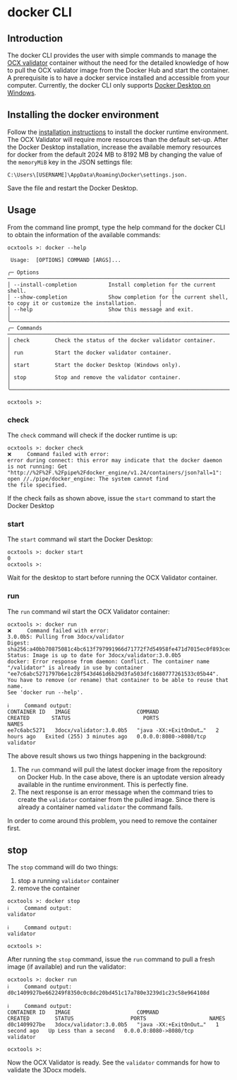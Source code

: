# docker CLI

## Introduction
The docker CLI provides the user with simple commands to manage the [OCX validator](https://github.com/OCXStandard/ocx-validator) container without the need for the detailed knowledge of how to pull  the OCX validator image from the Docker Hub and start the container.
A prerequisite is to have a docker service installed and accessible from your computer.
Currently, the docker CLI only supports [Docker Desktop on Windows]( https://docs.docker.com/desktop/).

## Installing the docker environment

Follow the [installation instructions](https://docs.docker.com/desktop/install/windows-install/) to install the docker runtime environment.
The OCX Validator will require more resources than the default set-up. After the Docker Desktop installation,
increase the available memory resources for docker from the default 2024 MB to 8192 MB by changing the value of the ``memoryMiB``
key in the JSON settings file:

```
C:\Users\[USERNAME]\AppData\Roaming\Docker\settings.json.
```

Save the file and restart the Docker Desktop.

## Usage

From the command line prompt, type the help command for the docker CLI to obtain the information of the available commands:

```
ocxtools >: docker --help

 Usage:  [OPTIONS] COMMAND [ARGS]...

╭─ Options ────────────────────────────────────────────────────────────────────────────────────────────────────────────╮
│ --install-completion          Install completion for the current shell.                                              │
│ --show-completion             Show completion for the current shell, to copy it or customize the installation.       │
│ --help                        Show this message and exit.                                                            │
╰──────────────────────────────────────────────────────────────────────────────────────────────────────────────────────╯
╭─ Commands ───────────────────────────────────────────────────────────────────────────────────────────────────────────╮
│ check        Check the status of the docker validator container.                                                     │
│ run          Start the docker validator container.                                                                   │
│ start        Start the docker Desktop (Windows only).                                                                │
│ stop         Stop and remove the validator container.                                                                │
╰──────────────────────────────────────────────────────────────────────────────────────────────────────────────────────╯

ocxtools >:
```
### check

The ``check`` command will check if the docker runtime is up:

```commandline
ocxtools >: docker check
❌     Command failed with error:
error during connect: this error may indicate that the docker daemon is not running: Get
"http://%2F%2F.%2Fpipe%2Fdocker_engine/v1.24/containers/json?all=1": open //./pipe/docker_engine: The system cannot find
the file specified.
```
If the check fails as shown above, issue the ``start`` command to start the Docker Desktop

### start

The ``start`` command wil start the Docker Desktop:

````commandline
ocxtools >: docker start
0
ocxtools >:
````
Wait for the desktop to start before running the OCX Validator container.

### run
The ``run`` command wil start the OCX Validator container:
````commandline
ocxtools >: docker run
❌     Command failed with error:
3.0.0b5: Pulling from 3docx/validator
Digest: sha256:a40bb70875081c4bc613f797991966d71772f7d54958fe471d7015ec0f893ced
Status: Image is up to date for 3docx/validator:3.0.0b5
docker: Error response from daemon: Conflict. The container name "/validator" is already in use by container "ee7c6abc5271797b6e1c28f543d461d6b29d3fa503dfc1680777261533c05b44". You have to remove (or rename) that container to be able to reuse that name.
See 'docker run --help'.

ℹ     Command output:
CONTAINER ID   IMAGE                     COMMAND                  CREATED       STATUS                       PORTS                    NAMES
ee7c6abc5271   3docx/validator:3.0.0b5   "java -XX:+ExitOnOut…"   2 hours ago   Exited (255) 3 minutes ago   0.0.0.0:8080->8080/tcp   validator

````
The above result shows us two things happening in the background:
1. The ``run`` command will pull the latest docker image from the repository on Docker Hub. In the case above, there is an uptodate version already available in the runtime environment. This is perfectly fine.
2. The next response is an error message when the command tries to create the ``validator`` container from the pulled image. Since there is already a container named ``validator`` the command fails.

In order to come around this problem, you need to remove the container first.

## stop
The ``stop`` command will do two things:
1. stop a running ``validator`` container
2. remove the container

````commandline
ocxtools >: docker stop
ℹ     Command output:
validator

ℹ     Command output:
validator

ocxtools >:
````

After running the ``stop`` command, issue the ``run`` command to pull a fresh image (if available) and run the validator:

````commandline
ocxtools >: docker run
ℹ     Command output:
d0c1409927be662249f8350c0c8dc20bd451c17a780e3239d1c23c58e964108d

ℹ     Command output:
CONTAINER ID   IMAGE                     COMMAND                  CREATED        STATUS                  PORTS                    NAMES
d0c1409927be   3docx/validator:3.0.0b5   "java -XX:+ExitOnOut…"   1 second ago   Up Less than a second   0.0.0.0:8080->8080/tcp   validator

ocxtools >:
````
Now the OCX Validator is ready. See the ``validator`` commands for how to validate the 3Docx models.
